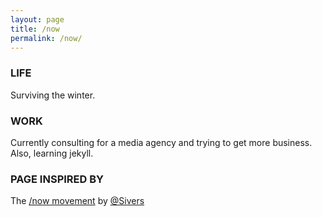 ```yaml
---
layout: page
title: /now
permalink: /now/
---
```

### LIFE

Surviving the winter.

### WORK

Currently consulting for a media agency and trying to get more business. Also,
learning jekyll.

### PAGE INSPIRED BY

The [/now movement](https://sive.rs/nowff) by [@Sivers](https://twitter.com/sivers)
